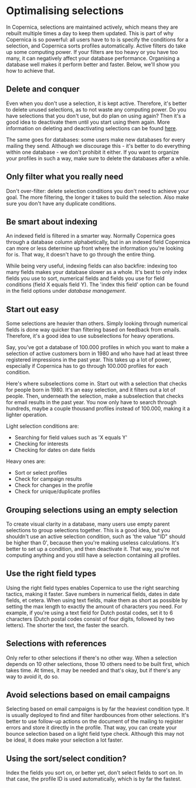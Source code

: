 # Optimalising selections
In Copernica, selections are maintained actively, which means they are rebuilt multiple times a day to keep them updated. This is part of why Copernica is so powerful: all users have to to is specify the conditions for a selection, and Copernica sorts profiles automatically. Active filters do take up some computing power. If your filters are too heavy or you have too many, it can negatively affect your database performance. Organising a database well makes it perform better and faster. Below, we'll show you how to achieve that.

## Delete and conquer
Even when you don't use a selection, it is kept active. Therefore, it's better to delete unused selections, as to not waste any computing power. Do you have selections that you don't use, but do plan on using again? Then it's a good idea to deactivate them until you start using them again. More information on deleting and deactivating selections can be found [here](management-options-for-selections).

The same goes for databases: some users make new databases for every mailing they send. Although we discourage this - it's better to do everything within one database - we don't prohibit it either. If you want to organize your profiles in such a way, make sure to delete the databases after a while.

## Only filter what you really need
Don't over-filter: delete selection conditions you don't need to achieve your goal. The more filtering, the longer it takes to build the selection. Also make sure you don't have any duplicate conditions. 

## Be smart about indexing
An indexed field is filtered in a smarter way. Normally Copernica goes through a database column alphabetically, but in an indexed field Copernica can more or less determine up front where the information you're looking for is. That way, it doesn't have to go through the entire thing.

While being very useful, indexing fields can also backfire: indexing too many fields makes your database slower as a whole. It's best to only index fields you use to sort, numerical fields and fields you use for field conditions (field X equals field Y). 
The 'index this field' option can be found in the field options under *database management*.

## Start out easy
Some selections are heavier than others. Simply looking through numerical fields is done way quicker than filtering based on feedback from emails. Therefore, it's a good idea to use subselections for heavy operations.

Say, you've got a database of 100.000 profiles in which you want to make a selection of active customers born in 1980 and who have had at least three registered impressions in the past year. This takes up a lot of power, especially if Copernica has to go through 100.000 profiles for each condition.

Here's where subselections come in. Start out with a selection that checks for people born in 1980. It's an easy selection, and it filters out a lot of people. Then, underneath the selection, make a subselection that checks for email results in the past year. You now only have to search through hundreds, maybe a couple thousand profiles instead of 100.000, making it a lighter operation.

Light selection conditions are:
- Searching for field values such as 'X equals Y'
- Checking for interests
- Checking for dates on date fields

Heavy ones are:
- Sort or select profiles
- Check for campaign results
- Check for changes in the profile
- Check for unique/duplicate profiles

## Grouping selections using an empty selection
To create visual clarity in a database, many users use empty parent selections to group selections together. This is a good idea, but you shouldn't use an active selection condition, such as 'the value "ID" should be higher than 0', because then you're making useless calculations. It's better to set up a condition, and then deactivate it. That way, you're not computing anything and you still have a selection containing all profiles.

## Use the right field types
Using the right field types enables Copernica to use the right searching tactics, making it faster. Save numbers in numerical fields, dates in date fields, et cetera.
When using text fields, make them as short as possible by setting the max length to exactly the amount of characters you need. For example, if you're using a text field for Dutch postal codes, set it to 6 characters (Dutch postal codes consist of four digits, followed by two letters). The shorter the text, the faster the search.

## Selections with references
Only refer to other selections if there's no other way. When a selection depends on 10 other selections, those 10 others need to be built first, which takes time. At times, it may be needed and that's okay, but if there's any way to avoid it, do so. 

## Avoid selections based on email campaigns
Selecting based on email campaigns is by far the heaviest condition type. It is usually deployed to find and filter hardbounces from other selections. It's better to use follow-up actions on the document of the mailing to register errors and store it directly in the profile. That way, you can create your bounce selection based on a light field type check. Although this may not be ideal, it does make your selection a lot faster.

## Using the sort/select condition?
Index the fields you sort on, or better yet, don't select fields to sort on. In that case, the profile ID is used automatically, which is by far the fastest.
